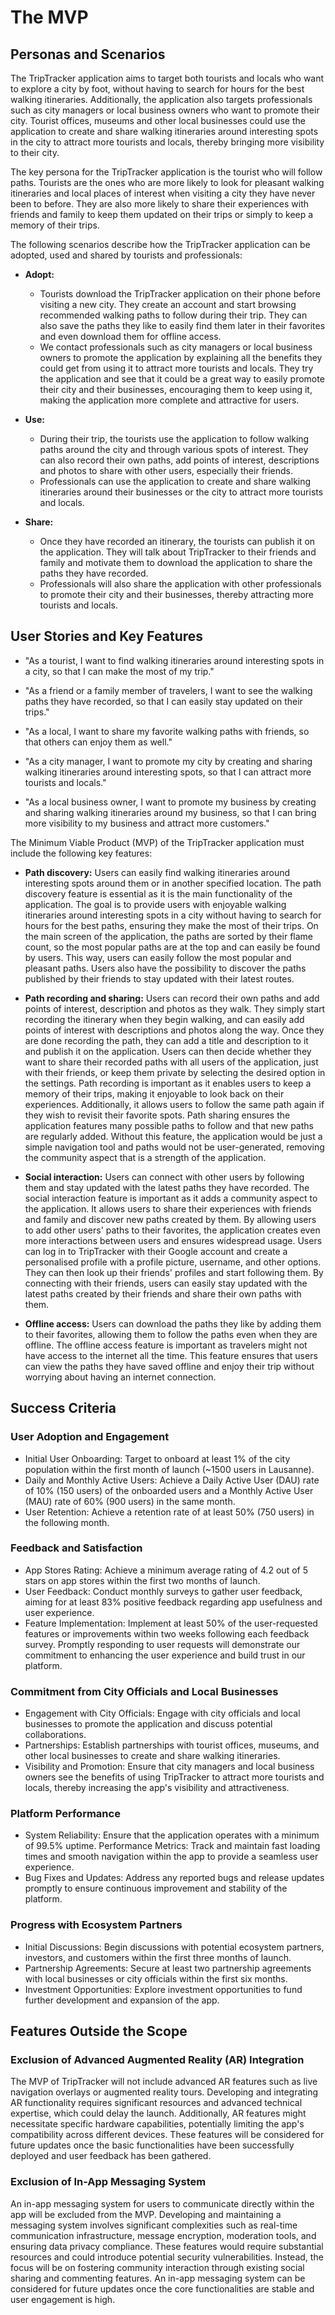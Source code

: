 # The MVP

## Personas and Scenarios

The TripTracker application aims to target both tourists and locals who want to explore a city by 
foot, without having to search for hours for the best walking itineraries. Additionally, the 
application also targets professionals such as city managers or local business owners who want to 
promote their city. Tourist offices, museums and other local businesses could use the application to 
create and share walking itineraries around interesting spots in the city to attract more tourists 
and locals, thereby bringing more visibility to their city.

The key persona for the TripTracker application is the tourist who will follow paths. Tourists are 
the ones who are more likely to look for pleasant walking itineraries and local places of interest 
when visiting a city they have never been to before. They are also more likely to share their 
experiences with friends and family to keep them updated on their trips or simply to keep a memory 
of their trips.


The following scenarios describe how the TripTracker application can be adopted, used and shared by
tourists and professionals:

- **Adopt:** 
    - Tourists download the TripTracker application on their phone before visiting a new city. 
  They create an account and start browsing recommended walking paths to follow during their trip. 
  They can also save the paths they like to easily find them later in their favorites and even 
  download them for offline access.
    - We contact professionals such as city managers or local business owners to promote the 
  application by explaining all the benefits they could get from using it to attract more tourists 
  and locals. They try the application and see that it could be a great way to easily promote their 
  city and their businesses, encouraging them to keep using it, making the application more complete 
  and attractive for users.

- **Use:**
    - During their trip, the tourists use the application to follow walking paths around the city 
  and through various spots of interest. They can also record their own paths, add points of 
  interest, descriptions and photos to share with other users, especially their friends.
    - Professionals can use the application to create and share walking itineraries around their 
  businesses or the city to attract more tourists and locals.

- **Share:**
    - Once they have recorded an itinerary, the tourists can publish it on the application. They 
  will talk about TripTracker to their friends and family and motivate them to download the 
  application to share the paths they have recorded. 
    - Professionals will also share the application with other professionals to promote their city 
  and their businesses, thereby attracting more tourists and locals.


## User Stories and Key Features

- "As a tourist, I want to find walking itineraries around interesting spots in a city, so that I can 
make the most of my trip."

- "As a friend or a family member of travelers, I want to see the walking paths they have recorded,
so that I can easily stay updated on their trips."

- "As a local, I want to share my favorite walking paths with friends, so that others can enjoy them 
as well."

- "As a city manager, I want to promote my city by creating and sharing walking itineraries around
interesting spots, so that I can attract more tourists and locals."

- "As a local business owner, I want to promote my business by creating and sharing walking 
itineraries around my business, so that I can bring more visibility to my business and attract more 
customers."


The Minimum Viable Product (MVP) of the TripTracker application must include the following key 
features:

- **Path discovery:** 
Users can easily find walking itineraries around interesting spots around them or in another 
specified location. The path discovery feature is essential as it is the main functionality of the 
application. The goal is to provide users with enjoyable walking itineraries around interesting 
spots in a city without having to search for hours for the best paths, ensuring they make the most 
of their trips. On the main screen of the application, the paths are sorted by their flame count, so 
the most popular paths are at the top and can easily be found by users. This way, users can easily 
follow the most popular and pleasant paths. Users also have the possibility to discover the paths 
published by their friends to stay updated with their latest routes.

- **Path recording and sharing:**
Users can record their own paths and add points of interest, description and photos as they walk.
They simply start recording the itinerary when they begin walking, and can easily add points of 
interest with descriptions and photos along the way. Once they are done recording the path, they
can add a title and description to it and publish it on the application. Users can then decide 
whether they want to share their recorded paths with all users of the application, just with their 
friends, or keep them private by selecting the desired option in the settings. Path recording is 
important as it enables users to keep a memory of their trips, making it enjoyable to look back on 
their experiences. Additionally, it allows users to follow the same path again if they wish to 
revisit their favorite spots. Path sharing ensures the application features many possible paths to 
follow and that new paths are regularly added. Without this feature, the application would be just 
a simple navigation tool and paths would not be user-generated, removing the community aspect that 
is a strength of the application.

- **Social interaction:**
Users can connect with other users by following them and stay updated with the latest paths they
have recorded. The social interaction feature is important as it adds a community aspect to the
application. It allows users to share their experiences with friends and family and discover new
paths created by them. By allowing users to add other users' paths to their favorites, the
application creates even more interactions between users and ensures widespread usage. Users can log
in to TripTracker with their Google account and create a personalised profile with a profile picture,
username, and other options. They can then look up their friends' profiles and start following them.
By connecting with their friends, users can easily stay updated with the latest paths created by
their friends and share their own paths with them.

- **Offline access:** 
Users can download the paths they like by adding them to their favorites, allowing them to follow 
the paths even when they are offline. The offline access feature is important as travelers might not 
have access to the internet all the time. This feature ensures that users can view the paths they 
have saved offline and enjoy their trip without worrying about having an internet connection.

  
## Success Criteria

### User Adoption and Engagement

- Initial User Onboarding: Target to onboard at least 1% of the city population within the first month of launch (~1500 users in Lausanne).
- Daily and Monthly Active Users: Achieve a Daily Active User (DAU) rate of 10% (150 users) of the onboarded users and a Monthly Active User (MAU) rate of 60% (900 users) in the same month.
- User Retention: Achieve a retention rate of at least 50% (750 users) in the following month.


### Feedback and Satisfaction

- App Stores Rating: Achieve a minimum average rating of 4.2 out of 5 stars on app stores within the first two months of launch.
- User Feedback: Conduct monthly surveys to gather user feedback, aiming for at least 83% positive feedback regarding app usefulness and user experience.
- Feature Implementation: Implement at least 50% of the user-requested features or improvements within two weeks following each feedback survey. Promptly responding to user requests will demonstrate our commitment to enhancing the user experience and build trust in our platform.

### Commitment from City Officials and Local Businesses

- Engagement with City Officials: Engage with city officials and local businesses to promote the application and discuss potential collaborations.
- Partnerships: Establish partnerships with tourist offices, museums, and other local businesses to create and share walking itineraries.
- Visibility and Promotion: Ensure that city managers and local business owners see the benefits of using TripTracker to attract more tourists and locals, thereby increasing the app's visibility and attractiveness.

### Platform Performance

- System Reliability: Ensure that the application operates with a minimum of 99.5% uptime.
Performance Metrics: Track and maintain fast loading times and smooth navigation within the app to provide a seamless user experience.
- Bug Fixes and Updates: Address any reported bugs and release updates promptly to ensure continuous improvement and stability of the platform.

### Progress with Ecosystem Partners

- Initial Discussions: Begin discussions with potential ecosystem partners, investors, and customers within the first three months of launch.
- Partnership Agreements: Secure at least two partnership agreements with local businesses or city officials within the first six months.
- Investment Opportunities: Explore investment opportunities to fund further development and expansion of the app.

## Features Outside the Scope

### Exclusion of Advanced Augmented Reality (AR) Integration
The MVP of TripTracker will not include advanced AR features such as live navigation overlays or augmented reality tours. Developing and integrating AR functionality requires significant resources and advanced technical expertise, which could delay the launch. Additionally, AR features might necessitate specific hardware capabilities, potentially limiting the app's compatibility across different devices. These features will be considered for future updates once the basic functionalities have been successfully deployed and user feedback has been gathered.

### Exclusion of In-App Messaging System

An in-app messaging system for users to communicate directly within the app will be excluded from the MVP. Developing and maintaining a messaging system involves significant complexities such as real-time communication infrastructure, message encryption, moderation tools, and ensuring data privacy compliance. These features would require substantial resources and could introduce potential security vulnerabilities. Instead, the focus will be on fostering community interaction through existing social sharing and commenting features. An in-app messaging system can be considered for future updates once the core functionalities are stable and user engagement is high.

